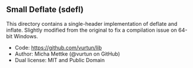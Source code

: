 ## Small Deflate (sdefl)

This directory contains a single-header implementation of deflate and inflate.
Slightly modified from the original to fix a compilation issue on 64-bit Windows.

- Code: https://github.com/vurtun/lib
- Author: Micha Mettke (@vurtun on GitHub)
- Dual license: MIT and Public Domain
